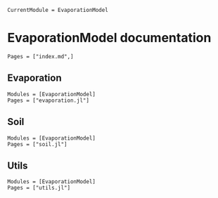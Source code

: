 ```@meta
CurrentModule = EvaporationModel
```

# EvaporationModel documentation
```@contents
Pages = ["index.md",]
```

## Evaporation
```@autodocs
Modules = [EvaporationModel]
Pages = ["evaporation.jl"]
```

## Soil
```@autodocs
Modules = [EvaporationModel]
Pages = ["soil.jl"]
```
## Utils
```@autodocs
Modules = [EvaporationModel]
Pages = ["utils.jl"]
```